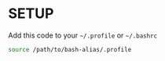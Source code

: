 # SETUP
Add this code to your `~/.profile` or `~/.bashrc`

```bash
source /path/to/bash-alias/.profile
```